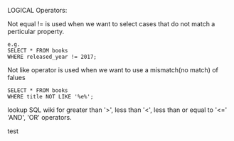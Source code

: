 LOGICAL Operators:

Not equal != is used when we want to select cases that do not match a perticular property.

    e.g.
    SELECT * FROM books
    WHERE released_year != 2017;

Not like operator is used when we want to use a mismatch(no match) of falues

    SELECT * FROM books
    WHERE title NOT LIKE '%e%';

lookup SQL wiki for greater than '>', less than '<', less than or equal to '<='
'AND', 'OR' operators.

test